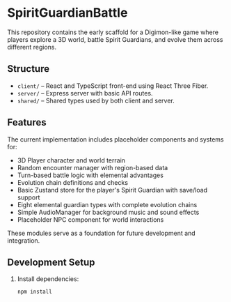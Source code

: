 # SpiritGuardianBattle

This repository contains the early scaffold for a Digimon-like game where players explore a 3D world, battle Spirit Guardians, and evolve them across different regions.

## Structure

- `client/` – React and TypeScript front-end using React Three Fiber.
- `server/` – Express server with basic API routes.
- `shared/` – Shared types used by both client and server.

## Features

The current implementation includes placeholder components and systems for:

- 3D Player character and world terrain
- Random encounter manager with region-based data
- Turn-based battle logic with elemental advantages
- Evolution chain definitions and checks
- Basic Zustand store for the player's Spirit Guardian with save/load support
- Eight elemental guardian types with complete evolution chains
- Simple AudioManager for background music and sound effects
- Placeholder NPC component for world interactions

These modules serve as a foundation for future development and integration.

## Development Setup

1. Install dependencies:
   ```bash
   npm install
